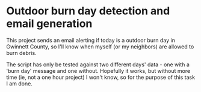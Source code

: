 # Outdoor burn day detection and email generation

This project sends an email alerting if today is a outdoor burn day in Gwinnett County, so I'll know when myself (or my neighbors) are allowed to burn debris.

The script has only be tested against two different days' data - one with a 'burn day' message and one without.  Hopefully it works, but without more time (ie, not a one hour project) I won't know, so for the purpose of this task I am done.
